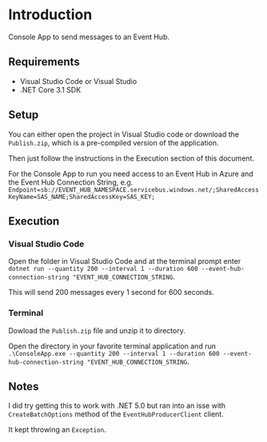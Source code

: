 # Introduction

Console App to send messages to an Event Hub.

## Requirements

* Visual Studio Code or Visual Studio
* .NET Core 3.1 SDK

## Setup

You can either open the project in Visual Studio code or download the `Publish.zip`, which is a pre-compiled version of the application.

Then just follow the instructions in the Execution section of this document.

For the Console App to run you need access to an Event Hub in Azure and the Event Hub Connection String, e.g. `Endpoint=sb://EVENT_HUB_NAMESPACE.servicebus.windows.net/;SharedAccessKeyName=SAS_NAME;SharedAccessKey=SAS_KEY;`

## Execution

### Visual Studio Code

Open the folder in Visual Studio Code and at the terminal prompt enter `dotnet run --quantity 200 --interval 1 --duration 600 --event-hub-connection-string "EVENT_HUB_CONNECTION_STRING`.

This will send 200 messages every 1 second for 600 seconds.

### Terminal

Dowload the `Publish.zip` file and unzip it to directory.

Open the directory in your favorite terminal application and run `.\ConsoleApp.exe --quantity 200 --interval 1 --duration 600 --event-hub-connection-string "EVENT_HUB_CONNECTION_STRING`.

## Notes

I did try getting this to work with .NET 5.0 but ran into an isse with `CreateBatchOptions` method of the `EventHubProducerClient` client. 

It kept throwing an `Exception`.
